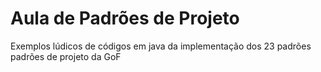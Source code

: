 # Aula de Padrões de Projeto 

Exemplos lúdicos de códigos em java da implementação dos 23 padrões padrões de projeto da GoF
